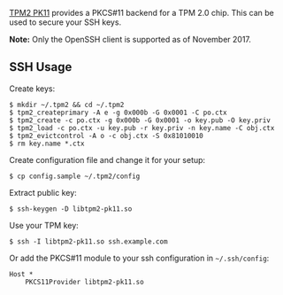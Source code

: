 [TPM2 PK11](https://github.com/irtimmer/tpm2-pk11) provides a PKCS#11 backend for a TPM 2.0 chip. This can be used to secure your SSH keys.

**Note:** Only the OpenSSH client is supported as of November 2017.

## SSH Usage

Create keys:

```
$ mkdir ~/.tpm2 && cd ~/.tpm2
$ tpm2_createprimary -A e -g 0x000b -G 0x0001 -C po.ctx
$ tpm2_create -c po.ctx -g 0x000b -G 0x0001 -o key.pub -O key.priv
$ tpm2_load -c po.ctx -u key.pub -r key.priv -n key.name -C obj.ctx
$ tpm2_evictcontrol -A o -c obj.ctx -S 0x81010010
$ rm key.name *.ctx

```

Create configuration file and change it for your setup:

```
$ cp config.sample ~/.tpm2/config

```

Extract public key:

```
$ ssh-keygen -D libtpm2-pk11.so

```

Use your TPM key:

```
$ ssh -I libtpm2-pk11.so ssh.example.com

```

Or add the PKCS#11 module to your ssh configuration in `~/.ssh/config`:

```
Host *
    PKCS11Provider libtpm2-pk11.so

```